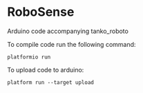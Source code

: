 # RoboSense
Arduino code accompanying tanko_roboto

To compile code run the following command:

`platformio run`

To upload code to arduino:

`platform run --target upload`

